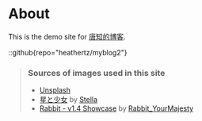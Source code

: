 # About

This is the demo site for [唐知的博客](https://heathertz.github.io/myblog2).

::github{repo="heathertz/myblog2"}

> ### Sources of images used in this site
>
> - [Unsplash](https://unsplash.com/)
> - [星と少女](https://www.pixiv.net/artworks/108916539) by [Stella](https://www.pixiv.net/users/93273965)
> - [Rabbit - v1.4 Showcase](https://civitai.com/posts/586908) by [Rabbit_YourMajesty](https://civitai.com/user/Rabbit_YourMajesty)
